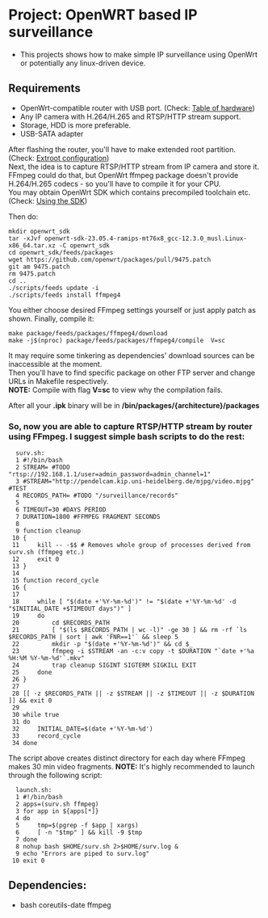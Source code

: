 # Project: OpenWRT based IP surveillance
- This projects shows how to make simple IP surveillance using OpenWrt or potentially any linux-driven device.
## Requirements
- OpenWrt-compatible router with USB port. (Check: [Table of hardware](https://openwrt.org/toh "OpenWrt - Hardware")) 
- Any IP camera with H.264/H.265 and RTSP/HTTP stream support.
- Storage, HDD is more preferable.
- USB-SATA adapter

After flashing the router, you'll have to make extended root partition. (Check: [Extroot configuration](https://openwrt.org/docs/guide-user/additional-software/extroot_configuration "OpenWrt - Extroot"))  
Next, the idea is to capture RTSP/HTTP stream from IP camera and store it.  
FFmpeg could do that, but OpenWrt ffmpeg package doesn't provide H.264/H.265 codecs - so you'll have to compile it for your CPU.  
You may obtain OpenWrt SDK which contains precompiled toolchain etc. (Check: [Using the SDK](https://openwrt.org/docs/guide-developer/toolchain/using_the_sdk "OpenWrt - SDK"))  

Then do:
```console
mkdir openwrt_sdk
tar -xJvf openwrt-sdk-23.05.4-ramips-mt76x8_gcc-12.3.0_musl.Linux-x86_64.tar.xz -C openwrt_sdk
cd openwrt_sdk/feeds/packages
wget https://github.com/openwrt/packages/pull/9475.patch
git am 9475.patch
rm 9475.patch
cd ..
./scripts/feeds update -i
./scripts/feeds install ffmpeg4
```
You either choose desired FFmpeg settings yourself or just apply patch as shown.
Finally, compile it: 
```console
make package/feeds/packages/ffmpeg4/download
make -j$(nproc) package/feeds/packages/ffmpeg4/compile  V=sc
```
It may require some tinkering as dependencies' download sources can be inaccessible at the moment.  
Then you'll have to find specific package on other FTP server and change URLs in Makefile respectively.  
**NOTE:** Compile with flag **V=sc** to view why the compilation fails.  

After all your **.ipk** binary will be in **/bin/packages/{architecture}/packages**

### So, now you are able to capture RTSP/HTTP stream by router using FFmpeg. I suggest simple bash scripts to do the rest:
```console
  surv.sh:
  1 #!/bin/bash
  2 STREAM= #TODO "rtsp://192.168.1.1/user=admin_password=admin_channel=1"
  3 #STREAM="http://pendelcam.kip.uni-heidelberg.de/mjpg/video.mjpg" #TEST
  4 RECORDS_PATH= #TODO "/surveillance/records"
  5
  6 TIMEOUT=30 #DAYS PERIOD
  7 DURATION=1800 #FFMPEG FRAGMENT SECONDS
  8
  9 function cleanup
 10 {
 11     kill -- -$$ # Removes whole group of processes derived from surv.sh (ffmpeg etc.)
 12     exit 0
 13 }
 14
 15 function record_cycle
 16 {
 17
 18     while [ "$(date +'%Y-%m-%d')" != "$(date +'%Y-%m-%d' -d "$INITIAL_DATE +$TIMEOUT days")" ]
 19     do
 20         cd $RECORDS_PATH
 21         [ "$(ls $RECORDS_PATH | wc -l)" -ge 30 ] && rm -rf `ls $RECORDS_PATH | sort | awk 'FNR==1'` && sleep 5
 22         mkdir -p "$(date +'%Y-%m-%d')" && cd $_
 23         ffmpeg -i $STREAM -an -c:v copy -t $DURATION "`date +'%a %H:%M %Y-%m-%d'`.mkv"
 24         trap cleanup SIGINT SIGTERM SIGKILL EXIT
 25     done
 26 }
 27
 28 [[ -z $RECORDS_PATH || -z $STREAM || -z $TIMEOUT || -z $DURATION ]] && exit 0
 29
 30 while true
 31 do
 32     INITIAL_DATE=$(date +'%Y-%m-%d')
 33     record_cycle
 34 done
```
The script above creates distinct directory for each day where FFmpeg makes 30 min video fragments.
**NOTE:** It's highly recommended to launch through the following script:
```console
  launch.sh:
  1 #!/bin/bash
  2 apps=(surv.sh ffmpeg)
  3 for app in ${apps[*]}
  4 do
  5     tmp=$(pgrep -f $app | xargs)
  6     [ -n "$tmp" ] && kill -9 $tmp
  7 done
  8 nohup bash $HOME/surv.sh 2>$HOME/surv.log &
  9 echo "Errors are piped to surv.log"
 10 exit 0
```

## Dependencies:
- bash coreutils-date ffmpeg
